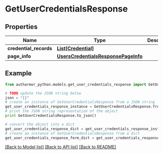 # GetUserCredentialsResponse


## Properties
Name | Type | Description | Notes
------------ | ------------- | ------------- | -------------
**credential_records** | [**List[Credential]**](Credential.md) |  | [optional] 
**page_info** | [**UsersCredentialsResponsePageInfo**](UsersCredentialsResponsePageInfo.md) |  | [optional] 

## Example

```python
from autharmor_python.models.get_user_credentials_response import GetUserCredentialsResponse

# TODO update the JSON string below
json = "{}"
# create an instance of GetUserCredentialsResponse from a JSON string
get_user_credentials_response_instance = GetUserCredentialsResponse.from_json(json)
# print the JSON string representation of the object
print GetUserCredentialsResponse.to_json()

# convert the object into a dict
get_user_credentials_response_dict = get_user_credentials_response_instance.to_dict()
# create an instance of GetUserCredentialsResponse from a dict
get_user_credentials_response_form_dict = get_user_credentials_response.from_dict(get_user_credentials_response_dict)
```
[[Back to Model list]](../README.md#documentation-for-models) [[Back to API list]](../README.md#documentation-for-api-endpoints) [[Back to README]](../README.md)


